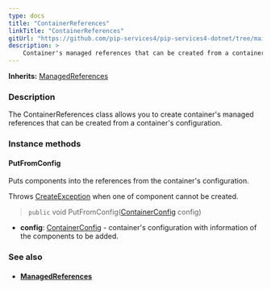 ```yaml
---
type: docs
title: "ContainerReferences"
linkTitle: "ContainerReferences"
gitUrl: "https://github.com/pip-services4/pip-services4-dotnet/tree/main/pip-services4-container-dotnet"
description: >
    Container's managed references that can be created from a container's configuration.
---
```


**Inherits:** [ManagedReferences](../managed_references)

### Description

The ContainerReferences class allows you to create container's managed references that can be created from a container's configuration.

### Instance methods

#### PutFromConfig
Puts components into the references from the container's configuration.

Throws [CreateException](../../../components/build/create_exception) when one of component cannot be created.

> `public` void PutFromConfig([ContainerConfig](../../config/container_config) config)
- **config**: [ContainerConfig](../../config/container_config) - container's configuration with information of the components to be added.


### See also
- #### [ManagedReferences](../managed_references)

